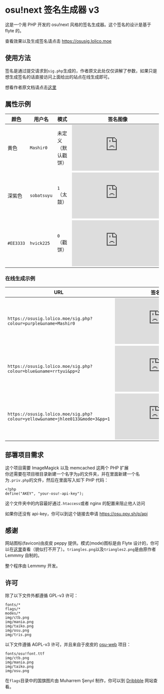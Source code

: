 # osu!next 签名生成器 v3
这是一个用 PHP 开发的 osu!next 风格的签名生成器。这个签名的设计是基于 flyte 的。

查看效果以及生成签名请点击 https://osusig.lolico.moe

## 使用方法
签名是通过提交请求到`sig.php`生成的，作者原文此处仅仅讲解了参数，如果只是想生成签名的话直接访问上面给出的站点在线生成即可。

想看作者原文档请点击[这里](https://github.com/Lemmmy/osusig)

## 属性示例

| 颜色 | 用户名  | 模式      | 签名图像 |
| -------- | -------- | ----------- |:-----:|
| 黄色  | `Mashir0` | 未定义（默认戳饼） | ![](https://osusig.lolico.moe/sig.php?colour=yellow&uname=Mashir0) |
| 深紫色   | `sobatsuyu`  | `1`（太鼓） | ![](https://osusig.lolico.moe/sig.php?colour=pink&uname=sobatsuyu&mode=1) |
| `#EE3333`| `hvick225`  | `0`（戳饼） | ![](https://osusig.lolico.moe/sig.php?colour=hexEE3333&uname=hvick225&mode=0) |


### 在线生成示例

| URL | 签名图像 |
| -------- | :--------: |
| `https://osusig.lolico.moe/sig.php?colour=purple&uname=Mashir0` | ![](https://osusig.lolico.moe/sig.php?colour=purple&uname=Mashir0) |
| `https://osusig.lolico.moe/sig.php?colour=blue&uname=rrtyui&pp=2` | ![](https://osusig.lolico.moe/sig.php?colour=blue&uname=rrtyui&pp=2)|
| `https://osusig.lolico.moe/sig.php?colour=yellow&uname=jhlee0133&mode=3&pp=1` |![](https://osusig.lolico.moe/sig.php?colour=yellow&uname=jhlee0133&mode=3&pp=1) |



## 部署项目需求
这个项目需要 ImageMagick 以及 memcached 这两个 PHP 扩展  
你还需要在项目根目录新建一个名字为`p`的文件夹，并在里面新建一个名为`.priv.php`的文件，然后在里面写入如下 PHP 代码：

    <?php
    define("AKEY", "your-osu!-api-key");

这个文件夹中的内容最好通过`.htaccess`或者 nginx 的配置来阻止他人访问

如果你还没有 api-key，你可以到这个链接去申请 https://osu.ppy.sh/p/api


## 感谢
网站图标(favicon)由皮皮 peppy 提供。模式(mode)图标是由 Flyte 设计的，你可以在[这里](https://www.pixelapse.com/flyte/projects/osu!designs/files/)查看（貌似打不开了）。`triangles.png`以及`triangles2.png`是由原作者 Lemmmy 自制的。

整个程序由 Lemmmy 开发。

## 许可
除了以下文件外都遵循 GPL-v3 许可：

```
fonts/*
flags/*
modes/*
img/ctb.png
img/mania.png
img/taiko.png
img/osu.png
img/tris.png
```

以下文件遵循 AGPL-v3 许可，并且来自于皮皮的 [osu-web](https://github.com/ppy/osu-web) 项目：
```
fonts/osu!font.ttf
img/ctb.png
img/mania.png
img/taiko.png
img/osu.png
```

在`flags`目录中的国旗图片由 Muharrem Şenyıl 制作，你可以到 [Dribbble](https://dribbble.com/shots/1211759-Free-195-Flat-Flags) 网站查看。
